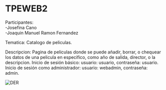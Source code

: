 # TPEWEB2

Participantes:<br/>
-Josefina Cano<br/>
-Joaquin Manuel Ramon Fernandez

Tematica:
Catalogo de peliculas.

Descripcion:
Pagina de peliculas donde se puede añadir, borrar, o chequear los datos de una pelicula en especifico, como año de salida, director, o la descripcion.
Inicio de sesión básico: usuario: usuario, contraseña: usuario.
Inicio de sesión como administrador: usuario: webadmin, contraseña: admin.

![DER](https://github.com/user-attachments/assets/3cdeaf9f-0a7f-4570-b73b-a1fc3be6f386)
